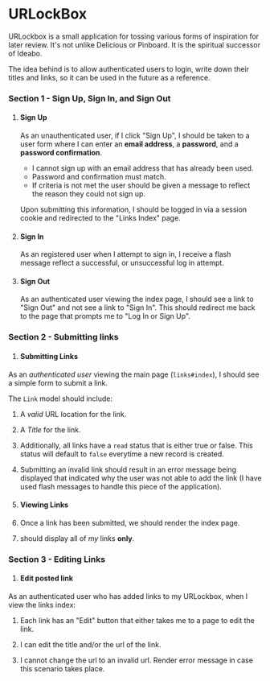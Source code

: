 # URLockBox

<p> URLockbox is a small application for tossing various forms of inspiration for later review. It's not unlike Delicious or Pinboard. It is the spiritual successor of Ideabo.</p>

<p>The idea behind is to allow authenticated users to login, write down their titles and links, so it can be used in the future as a reference.</p>

### Section 1 - Sign Up, Sign In, and Sign Out

1. #### Sign Up

    As an unauthenticated user, if I click "Sign Up", I should be taken to a user form where I can
    enter an **email address**, a **password**, and a **password confirmation**.

    - I cannot sign up with an email address that has already been used.
    - Password and confirmation must match.
    - If criteria is not met the user should be given a message to reflect the reason they could not sign up.

    Upon submitting this information, I should be logged in via a session cookie and redirected to the "Links Index" page.

1. #### Sign In

    As an registered user when I attempt to sign in, I receive a flash message reflect a successful, or unsuccessful log in attempt.

1. #### Sign Out

    As an authenticated user viewing the index page, I should see a link to "Sign Out" and not see a link to "Sign In". This should redirect me back to the page that prompts me to "Log In or Sign Up".

### Section 2 - Submitting links

1. #### Submitting Links  

  As an _authenticated user_ viewing the main page (`links#index`), I should see a simple form to submit a link.

  The `Link` model should include:

  1. A _valid_ URL location for the link.

  2. A _Title_ for the link.

  3. Additionally, all links have a `read` status that is either true or false. This status will default to `false` everytime a new record is created.

  4. Submitting an invalid link should result in an error message being displayed that indicated why the user was not able to add the link (I have used flash messages to handle this piece of the application).

2. ####  Viewing Links

  1. Once a link has been submitted, we should render the index page. 
  
  2. should display all of _my_ links __only__.
  
### Section 3 - Editing Links  

1. #### Edit posted link

  As an authenticated user who has added links to my URLockbox, when I view the links index:

  1.  Each link has an "Edit" button that either takes me to a page to edit the link.

  2.  I can edit the title and/or the url of the link.

  3.  I cannot change the url to an invalid url. Render error message in case this scenario takes place.
